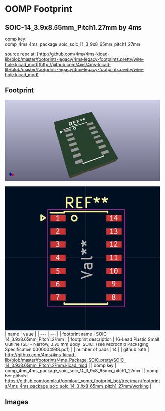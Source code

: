 # OOMP Footprint  
## SOIC-14_3.9x8.65mm_Pitch1.27mm  by 4ms  
  
oomp key: oomp_4ms_4ms_package_soic_soic_14_3_9x8_65mm_pitch1_27mm  
  
source repo at: [http://github.com/4ms/4ms-kicad-lib/blob/master/footprints-legacy/4ms-legacy-footprints.pretty/wire-hole.kicad_mod](http://github.com/4ms/4ms-kicad-lib/blob/master/footprints-legacy/4ms-legacy-footprints.pretty/wire-hole.kicad_mod)  
## Footprint  
  
[![working_kicad_pcb_3d.png](working_kicad_pcb_3d_600.png)](working_kicad_pcb_3d.png)  
  
[![working.png](working_600.png)](working.png)  
| name | value | 
| --- | --- | 
| footprint name | SOIC-14_3.9x8.65mm_Pitch1.27mm | 
| footprint description | 16-Lead Plastic Small Outline (SL) - Narrow, 3.90 mm Body [SOIC] (see Microchip Packaging Specification 00000049BS.pdf) | 
| number of pads | 14 | 
| github path | http://github.com/4ms/4ms-kicad-lib/blob/master/footprints/4ms_Package_SOIC.pretty/SOIC-14_3.9x8.65mm_Pitch1.27mm.kicad_mod | 
| oomp key | oomp_4ms_4ms_package_soic_soic_14_3_9x8_65mm_pitch1_27mm | 
| oomp bot github | https://github.com/oomlout/oomlout_oomp_footprint_bot/tree/main/footprints/4ms_4ms_package_soic_soic_14_3_9x8_65mm_pitch1_27mm/working | 
## Images  
